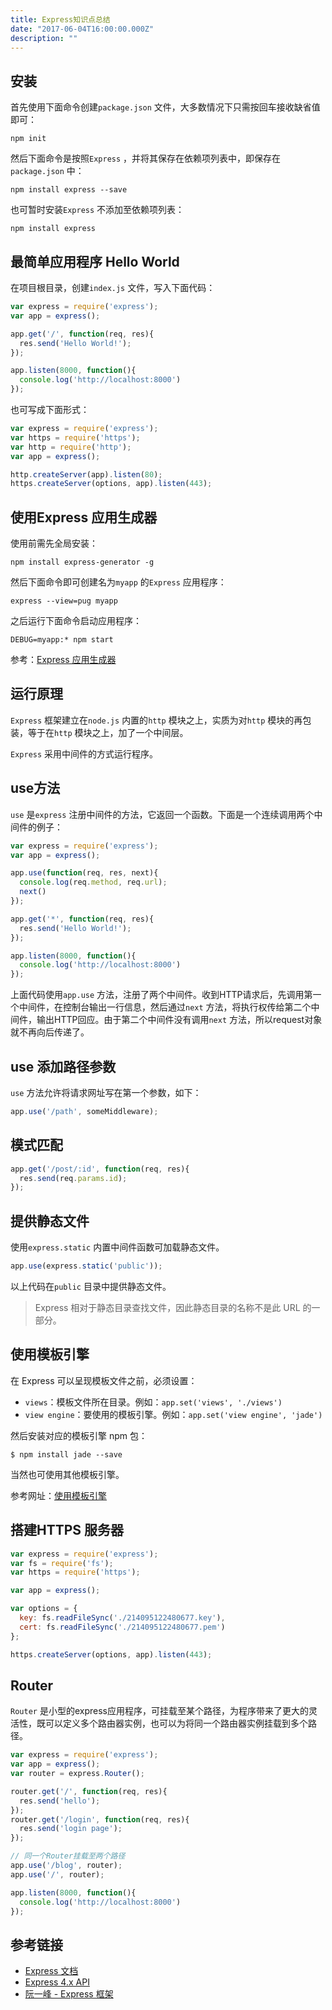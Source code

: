 ```yaml
---
title: Express知识点总结
date: "2017-06-04T16:00:00.000Z"
description: ""
---
```


## 安装

首先使用下面命令创建`package.json` 文件，大多数情况下只需按回车接收缺省值即可：

```
npm init
```
然后下面命令是按照`Express` ，并将其保存在依赖项列表中，即保存在`package.json` 中：

```
npm install express --save
```

也可暂时安装`Express` 不添加至依赖项列表：

```
npm install express
```

## 最简单应用程序 Hello World

在项目根目录，创建`index.js` 文件，写入下面代码：

```javascript
var express = require('express');
var app = express();

app.get('/', function(req, res){
  res.send('Hello World!');
});

app.listen(8000, function(){
  console.log('http://localhost:8000')
});
```

也可写成下面形式：

```javascript
var express = require('express');
var https = require('https');
var http = require('http');
var app = express();

http.createServer(app).listen(80);
https.createServer(options, app).listen(443);
```

## 使用Express 应用生成器

使用前需先全局安装：

```
npm install express-generator -g
```

然后下面命令即可创建名为`myapp` 的`Express` 应用程序：

```
express --view=pug myapp
```

之后运行下面命令启动应用程序：

```
DEBUG=myapp:* npm start
```

参考：[Express 应用生成器](http://expressjs.com/zh-cn/starter/generator.html)

## 运行原理

`Express` 框架建立在`node.js` 内置的`http` 模块之上，实质为对`http` 模块的再包装，等于在`http` 模块之上，加了一个中间层。

`Express` 采用中间件的方式运行程序。

## use方法

`use` 是`express` 注册中间件的方法，它返回一个函数。下面是一个连续调用两个中间件的例子：

```javascript
var express = require('express');
var app = express();

app.use(function(req, res, next){
  console.log(req.method, req.url);
  next()
});

app.get('*', function(req, res){
  res.send('Hello World!');
});

app.listen(8000, function(){
  console.log('http://localhost:8000')
});
```

上面代码使用`app.use` 方法，注册了两个中间件。收到HTTP请求后，先调用第一个中间件，在控制台输出一行信息，然后通过`next` 方法，将执行权传给第二个中间件，输出HTTP回应。由于第二个中间件没有调用`next` 方法，所以request对象就不再向后传递了。

## use 添加路径参数

`use` 方法允许将请求网址写在第一个参数，如下：

```javascript
app.use('/path', someMiddleware);
```

## 模式匹配

```javascript
app.get('/post/:id', function(req, res){
  res.send(req.params.id);
});
```

## 提供静态文件

使用`express.static` 内置中间件函数可加载静态文件。

```javascript
app.use(express.static('public'));
```

以上代码在`public` 目录中提供静态文件。

> Express 相对于静态目录查找文件，因此静态目录的名称不是此 URL 的一部分。

## 使用模板引擎

在 Express 可以呈现模板文件之前，必须设置：

- `views`：模板文件所在目录。例如：`app.set('views', './views')`
- `view engine`：要使用的模板引擎。例如：`app.set('view engine', 'jade')`

然后安装对应的模板引擎 npm 包：

```
$ npm install jade --save
```

当然也可使用其他模板引擎。

参考网址：[使用模板引擎](http://expressjs.com/zh-cn/guide/using-template-engines.html)

## 搭建HTTPS 服务器

```javascript
var express = require('express');
var fs = require('fs');
var https = require('https');

var app = express();

var options = {
  key: fs.readFileSync('./214095122480677.key'),
  cert: fs.readFileSync('./214095122480677.pem')
};

https.createServer(options, app).listen(443);
```

## Router

`Router` 是小型的express应用程序，可挂载至某个路径，为程序带来了更大的灵活性，既可以定义多个路由器实例，也可以为将同一个路由器实例挂载到多个路径。

```javascript
var express = require('express');
var app = express();
var router = express.Router();

router.get('/', function(req, res){
  res.send('hello');
});
router.get('/login', function(req, res){
  res.send('login page');
});

// 同一个Router挂载至两个路径
app.use('/blog', router);
app.use('/', router);

app.listen(8000, function(){
  console.log('http://localhost:8000')
});
```

## 参考链接

- [Express 文档](http://expressjs.com/zh-cn/)
- [Express 4.x API](http://expressjs.com/zh-cn/4x/api.html)
- [阮一峰 - Express 框架](http://javascript.ruanyifeng.com/nodejs/express.html)